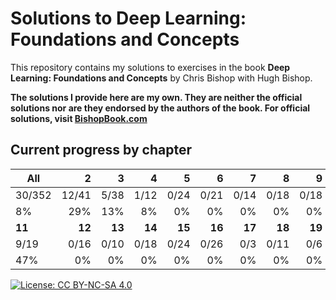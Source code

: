# Solutions to **Deep Learning: Foundations and Concepts**

This repository contains my solutions to exercises in the book **Deep Learning: Foundations and Concepts** by Chris Bishop with Hugh Bishop.

**The solutions I provide here are my own. They are neither the official solutions nor are they endorsed by the authors of the book. For official solutions, visit [BishopBook.com](https://www.bishopbook.com/)**

## Current progress by chapter
| **All** |  **2** |  **3** |  **4** |  **5** |  **6** |  **7** |  **8** |  **9** | **10** |
|---------|-------:|-------:|-------:|-------:|-------:|-------:|-------:|-------:|-------:|
| 30/352  |  12/41 |   5/38 |   1/12 |   0/24 |   0/21 |   0/14 |   0/18 |   0/18 |   0/13 |
| 8%      |    29% |    13% |     8% |     0% |     0% |     0% |     0% |     0% |     0% |
| **11**  | **12** | **13** | **14** | **15** | **16** | **17** | **18** | **19** | **20** |
| 9/19    |   0/16 |   0/10 |   0/18 |   0/24 |   0/26 |    0/3 |   0/11 |    0/6 |   3/20 |
| 47%     |     0% |     0% |     0% |     0% |     0% |     0% |     0% |     0% |    15% |

[![License: CC BY-NC-SA 4.0](https://img.shields.io/badge/License-CC_BY--NC--SA_4.0-lightgrey.svg)](https://creativecommons.org/licenses/by-nc-sa/4.0/)
